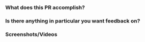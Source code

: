 ### What does this PR accomplish?


### Is there anything in particular you want feedback on?


### Screenshots/Videos

